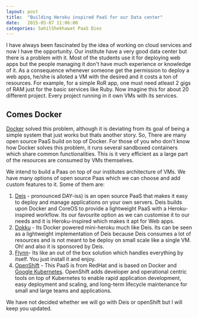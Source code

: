 ```yaml
---
layout: post
title:  "Building Heroku inspired PaaS for our Data center"
date:   2015-05-07 11:06:00
categories: SahilShekhawat PaaS Dies
---
```


I have always been fascinated by the idea of working on cloud services and now I have the opportunity. Our institute have a very good data center but there is a problem with it. Most of the students use it for deploying web apps but the people managing it don't have much experience or knowledge of it. As a consequence whenever someone get the permission to deploy a web apps, he/she is alloted a VM with the desired and it costs a ton of resources. For example, for a simple RoR app, one must need atleast 2 gigs of RAM just for the basic services like Ruby. Now imagine this for about 20 different project. Every project running in it own VMs with its services.

Comes Docker
------------
[Docker](http://www.docker.com/) solved this problem, although it is deviating from its goal of being a simple system that just works but thats another story. So, There are many open source PaaS build on top of Docker. For those of you who don't know how Docker solves this problem, it runs several sandboxed containers which share common functionalities. This is it very efficient as a large part of the resources are consumed by VMs themselves. 

We intend to build a Paas on top of our institutes architecture of VMs. We have many options of open source Paas which we can choose and add custom features to it. Some of them are:

1. [Deis](http://deis.io/) - pronounced DAY-iss) is an open source PaaS that makes it easy to deploy and manage applications on your own servers. Deis builds upon Docker and CoreOS to provide a lightweight PaaS with a Heroku-inspired workflow. Its our favourite option as we can customise it to our needs and it is Heroku-inspired which makes it apt for Web apps.
2. [Dokku](https://github.com/progrium/dokku) - Its Docker powered mini-heroku much like Deis. Its can be seen as a lightweight implementation of Deis because Deis consumes a lot of resources and is not meant to be deploy on small scale like a single VM. Oh! and also it is sponsored by Deis.
3. [Flynn](https://flynn.io/)- Its like an out of the box solution which handles everything by itself. You just install it and enjoy.
4. [OpenShift](https://github.com/openshift/origin) - This PaaS is from RedHat and is based on Docker and [Google Kubernetes](http://kubernetes.io/). OpenShift adds developer and operational centric tools on top of Kubernetes to enable rapid application development, easy deployment and scaling, and long-term lifecycle maintenance for small and large teams and applications.

We have not decided whether we will go with Deis or openShift but I will keep you updated.